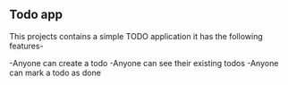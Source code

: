 ## Todo app

This projects contains a simple TODO application
it has the following features-

-Anyone can create a todo
-Anyone can see their existing todos
-Anyone can mark a todo as done